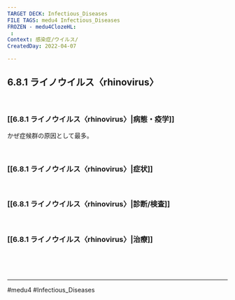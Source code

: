 ```yaml
---
TARGET DECK: Infectious_Diseases
FILE TAGS: medu4 Infectious_Diseases
FROZEN - medu4ClozeHL:
 : 
Context: 感染症/ウイルス/
CreatedDay: 2022-04-07

---
```


## 6.8.1 ライノウイルス〈rhinovirus〉

<br>

### [[6.8.1 ライノウイルス〈rhinovirus〉|病態・疫学]]
かぜ症候群の原因として最多。

<br>

### [[6.8.1 ライノウイルス〈rhinovirus〉|症状]]


<br>

### [[6.8.1 ライノウイルス〈rhinovirus〉|診断/検査]]


<br>

### [[6.8.1 ライノウイルス〈rhinovirus〉|治療]]


<br><br><br>

---
#medu4 #Infectious_Diseases